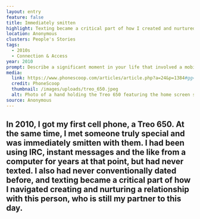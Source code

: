 ```yaml
---
layout: entry
feature: false
title: Immediately smitten
highlight: Texting became a critical part of how I created and nurtured a relationship.
location: Anonymous
clusters: People's Stories
tags:
  - 2010s
  - Connection & Access
year: 2010
prompt: Describe a significant moment in your life that involved a mobile phone.
media:
  link: https://www.phonescoop.com/articles/article.php?a=24&p=1384#gg=1673&gp=16760
  credit: PhoneScoop
  thumbnail: /images/uploads/treo_650.jpeg
  alt: Photo of a hand holding the Treo 650 featuring the home screen settings.
source: Anonymous
---
```

## In 2010, I got my first cell phone, a Treo 650. At the same time, I met someone truly special and was immediately smitten with them. I had been using IRC, instant messages and the like from a computer for years at that point, but had never texted. I also had never conventionally dated before, and texting became a critical part of how I navigated creating and nurturing a relationship with this person, who is still my partner to this day.
